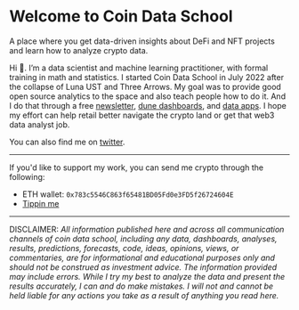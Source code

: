 # Welcome to Coin Data School

A place where you get data-driven insights about DeFi and NFT projects and learn how to analyze crypto data.

Hi 👋. I’m a data scientist and machine learning practitioner, with formal training in math and statistics. I started Coin Data School in July 2022 after the collapse of Luna UST and Three Arrows. My goal was to provide good open source analytics to the space and also teach people how to do it. And I do that through a free [newsletter](https://coindataschool.substack.com/), [dune dashboards](https://dune.com/coindataschool), and [data apps](https://coindataschool.github.io/showcase/). I hope my effort can help retail better navigate the crypto land or get that web3 data analyst job.

You can also find me on [twitter](https://twitter.com/coindataschool).

---

If you'd like to support my work, you can send me crypto through the following:

- ETH wallet: `0x783c5546C863f65481BD05Fd0e3FD5f26724604E`
- [Tippin me](https://tippin.me/@coindataschool)


---
DISCLAIMER: *All information published here and across all communication channels of coin data school, including any data, dashboards, analyses, results, predictions, forecasts, code, ideas, opinions, views, or commentaries, are for informational and educational purposes only and should not be construed as investment advice. The information provided may include errors. While I try my best to analyze the data and present the results accurately, I can and do make mistakes. I will not and cannot be held liable for any actions you take as a result of anything you read here.*
